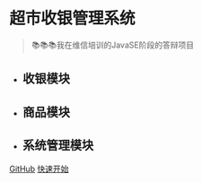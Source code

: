 # 超市收银管理系统

> 📚📚📚我在维信培训的JavaSE阶段的答辩项目

- 收银模块
  - 
- 商品模块
  - 
- 系统管理模块
  - 

[GitHub](https://github.com/shaoxiongdu/JVMStudy)
[快速开始](/?id=一、模块架构图)
